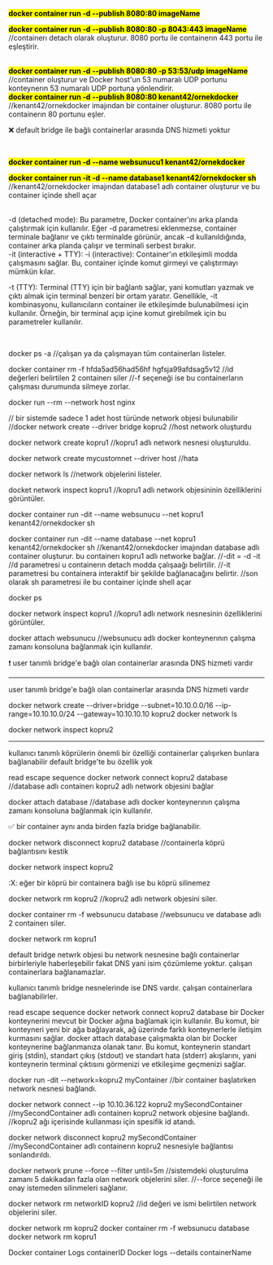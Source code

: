 <b><mark>docker container run -d --publish 8080:80 imageName</b></mark>
<br>

<b><mark>docker container run -d --publish 8080:80 -p 8043:443 imageName</mark></b>
<br>
//containerı detach olarak oluşturur. 8080 portu ile containerın 443 portu ile eşleştirir. 

<br>
<b><mark>docker container run -d --publish 8080:80 -p 53:53/udp imageName</mark></b>
//container oluşturur ve Docker host'un 53 numaralı UDP portunu konteynerın 53 numaralı UDP portuna yönlendirir.

<br>
<b><mark>docker container run -d --publish 8080:80 kenant42/ornekdocker</mark></b>
//kenant42/ornekdocker imajından bir container oluşturur. 8080 portu ile containerın 80 portunu eşler.

<br>

:x: default bridge ile bağlı containerlar arasında DNS hizmeti yoktur

<br>

<b><mark> docker container run -d --name websunucu1 kenant42/ornekdocker</mark></b>
<br>

<b><mark>docker container run -it -d --name database1 kenant42/ornekdocker sh</mark></b>
//kenant42/ornekdocker imajından database1 adlı container oluşturur ve bu container içinde shell açar

<br>
-d (detached mode):
Bu parametre, Docker container'ını arka planda çalıştırmak için kullanılır. Eğer -d parametresi eklenmezse, container terminale bağlanır ve çıktı terminalde görünür, ancak -d kullanıldığında, container arka planda çalışır ve terminali serbest bırakır.


<br>
-it (interactive + TTY):
-i (interactive): Container'ın etkileşimli modda çalışmasını sağlar. Bu, container içinde komut girmeyi ve çalıştırmayı mümkün kılar.

-t (TTY): Terminal (TTY) için bir bağlantı sağlar, yani komutları yazmak ve çıktı almak için terminal benzeri bir ortam yaratır.
Genellikle, -it kombinasyonu, kullanıcıların container ile etkileşimde bulunabilmesi için kullanılır. Örneğin, bir terminal açıp içine komut girebilmek için bu parametreler kullanılır.

<br>


docker ps -a
//çalışan ya da çalışmayan tüm containerları listeler.

docker container rm -f hfda5ad56had56hf hgfsja99afdsag5v12
//id değerleri belirtilen 2 containerı siler
//-f seçeneği ise bu containerların çalışması durumunda silmeye zorlar.

docker run --rm --network host nginx

// bir sistemde sadece 1 adet host türünde network objesi bulunabilir
//docker network create --driver bridge kopru2
//host network oluşturdu

docker network create kopru1
//kopru1 adlı network nesnesi oluşturuldu.

docker network create mycustomnet --driver host
//hata

docker network ls
//network objelerini listeler.

docket network inspect kopru1
//kopru1 adlı network objesininin özelliklerini görüntüler.



docker container run -dit --name websunucu --net kopru1 kenant42/ornekdocker sh

docker container run -dit --name database --net kopru1 kenant42/ornekdocker sh
//kenant42/ornekdocker imajından database adlı container oluşturur. bu containerı kopru1 adlı networke bağlar.
//-dit = -d -it
//d parametresi u containerın detach modda çalışaağı belirtilir.
//-it parametresi bu containera interaktif bir şekilde bağlanacağını belirtir.
//son olarak sh parametresi ile bu container içinde shell açar

docker ps

docker network inspect kopru1
//kopru1 adlı network nesnesinin özelliklerini görüntüler.

docker attach websunucu
//websunucu adlı docker konteynerının çalışma zamanı konsoluna bağlanmak için kullanılır.


:heavy_exclamation_mark: user tanımlı bridge'e bağlı olan containerlar arasında DNS hizmeti vardır

---------------------------------------------------------------------------------------------------------------------------------------


user tanımlı bridge'e bağlı olan containerlar arasında 
DNS hizmeti vardır


docker network create --driver=bridge --subnet=10.10.0.0/16 --ip-range=10.10.10.0/24 --gateway=10.10.10.10 kopru2
docker network ls

docker network inspect kopru2

---------------------------------------------------------------------------------------------------------------------------------------

kullanıcı tanımlı köprülerin önemli bir özelliği
containerlar çalışırken bunlara bağlanabilir
default bridge'te bu özellik yok

read escape sequence
docker network connect kopru2 database
//database adlı containerı kopru2 adlı network objesini bağlar

docker attach database
//database adlı docker konteynerının çalışma zamanı konsoluna bağlanmak için kullanılır.


✅ bir container aynı anda birden fazla bridge bağlanabilir.

docker network disconnect kopru2 database
//containerla köprü bağlantısını kestik

docker network inspect kopru2



:X: eğer bir köprü bir containera bağlı ise bu köprü silinemez


docker network rm kopru2
//kopru2 adlı network objesini siler.

docker container rm -f websunucu database
//websunucu ve database adlı 2 containerı siler.

docker network rm kopru1




default bridge netwrk objesi
bu network nesnesine bağlı containerlar birbirleriyle haberleşebilir
fakat DNS yani isim çözümleme yoktur.
çalışan containerlara bağlanamazlar.

kullanıcı tanımlı bridge nesnelerinde ise
DNS vardır. çalışan containerlara bağlanabilirler.

read escape sequence
docker network connect kopru2 database
bir Docker konteynerini mevcut bir Docker ağına bağlamak için kullanılır. 
Bu komut, bir konteyneri yeni bir ağa bağlayarak, 
ağ üzerinde farklı konteynerlerle iletişim kurmasını sağlar.
docker attach database
çalışmakta olan bir Docker konteynerine bağlanmanıza olanak tanır. 
Bu komut, konteynerin standart giriş (stdin), 
standart çıkış (stdout) ve standart hata (stderr) akışlarını, 
yani konteynerin terminal çıktısını görmenizi ve etkileşime geçmenizi 
sağlar.



docker run -dit --network=kopru2 myContainer
//bir container başlatırken network nesnesi bağlandı.


docker network connect --ip 10.10.36.122 kopru2 mySecondContainer
//mySecondContainer adlı containerı kopru2 network objesine bağlandı.
//kopru2 ağı içerisinde kullanması için spesifik id atandı.

docker network disconnect kopru2 mySecondContainer
//mySecondContainer adlı containerın kopru2 nesnesiyle bağlantısı sonlandırıldı.

docker network prune --force --filter until=5m
//sistemdeki oluşturulma zamanı 5 dakikadan fazla olan network objelerini siler.
//--force seçeneği ile onay istemeden silinmeleri sağlanır.


docker network rm networkID kopru2
//id değeri ve ismi belirtilen network objelerini siler.

docker network rm kopru2
docker container rm -f websunucu database
docker network rm kopru1


Docker container Logs containerID
Docker logs --details containerName









































